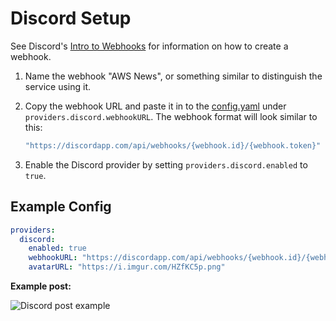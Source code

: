 # Discord Setup

See Discord's [Intro to Webhooks][webhooks] for information on how to create a webhook.

1. Name the webhook "AWS News", or something similar to distinguish the service using it.
1. Copy the webhook URL and paste it in to the [config.yaml](/config.yaml) under
  `providers.discord.webhookURL`. The webhook format will look similar to this:

    ```yaml
    "https://discordapp.com/api/webhooks/{webhook.id}/{webhook.token}"
    ```

1. Enable the Discord provider by setting `providers.discord.enabled` to `true`.

## Example Config

```yaml
providers:
  discord:
    enabled: true
    webhookURL: "https://discordapp.com/api/webhooks/{webhook.id}/{webhook.token}"
    avatarURL: "https://i.imgur.com/HZfKC5p.png"
```

__Example post:__

![Discord post example](https://i.imgur.com/NGcXtxG.png)

[webhooks]:https://support.discordapp.com/hc/en-us/articles/228383668-Intro-to-Webhooks
